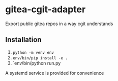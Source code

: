 # gitea-cgit-adapter

Export public gitea repos in a way cgit understands

## Installation

1. `python -m venv env`
2. `env/bin/pip install -e .`
3. `env/bin/python run.py <gitea app.ini> <cgitrepos>

A systemd service is provided for convenience
